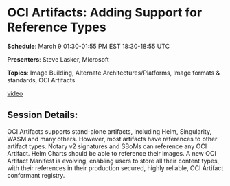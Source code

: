 # OCI Artifacts: Adding Support for Reference Types

**Schedule**: March 9 01:30-01:55 PM EST 18:30-18:55 UTC

**Presenters**: Steve Lasker, Microsoft

**Topics**: Image Building, Alternate Architectures/Platforms, Image formats & standards, OCI Artifacts

[video](https://www.youtube.com/watch?v=CxrTQnjlOsU)

## Session Details:

OCI Artifacts supports stand-alone artifacts, including Helm, Singularity, WASM and many others. However, most artifacts have references to other artifact types. Notary v2 signatures and SBoMs can reference any OCI Artifact. Helm Charts should be able to reference their images. A new OCI Artifact Manifest is evolving, enabling users to store all their content types, with their references in their production secured, highly reliable, OCI Artifact conformant registry.
